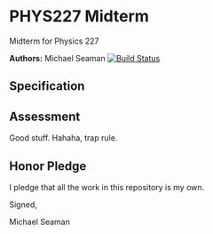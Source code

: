 # PHYS227 Midterm
Midterm for Physics 227


**Authors:** Michael Seaman
[![Build Status](https://travis-ci.org/seama107/phys227-midterm.svg?branch=master)](https://travis-ci.org/seama107/phys227-midterm)


## Specification



## Assessment

Good stuff. Hahaha, trap rule.

## Honor Pledge

I pledge that all the work in this repository is my own. 


Signed,

Michael Seaman

